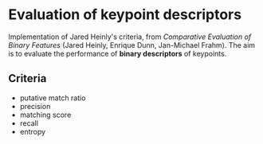 # Evaluation of keypoint descriptors

Implementation of Jared Heinly's criteria, from *Comparative Evaluation of Binary Features* (Jared Heinly, Enrique Dunn, Jan-Michael Frahm). The aim is to evaluate the performance of **binary descriptors** of keypoints.

## Criteria

- putative match ratio
- precision
- matching score
- recall
- entropy



